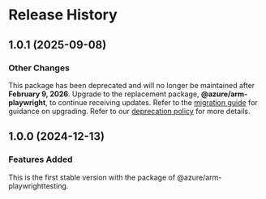 # Release History

## 1.0.1 (2025-09-08)

### Other Changes

This package has been deprecated and will no longer be maintained after **February 9, 2026**. Upgrade to the replacement package, **@azure/arm-playwright**, to continue receiving updates. Refer to the [migration guide](https://aka.ms/mpt/migration-guidance) for guidance on upgrading. Refer to our [deprecation policy](https://azure.github.io/azure-sdk/policies_support.html) for more details.

## 1.0.0 (2024-12-13)

### Features Added

This is the first stable version with the package of @azure/arm-playwrighttesting.
